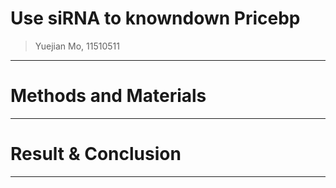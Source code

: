 # Use siRNA to knowndown Pricebp

> Yuejian Mo, 11510511

-------------
# Methods and Materials

--------
# Result & Conclusion

------------


